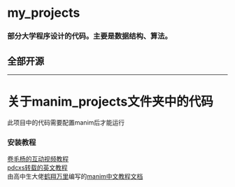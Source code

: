 # my_projects  
### 部分大学程序设计的代码。主要是数据结构、算法。

## 全部开源

***

# 关于manim_projects文件夹中的代码  
此项目中的代码需要配置manim后才能运行  
### 安装教程
[卷毛杨的互动视频教程](https://www.bilibili.com/video/BV1ap4y1C7NF)  
[pdcxs转载的英文教程](https://www.bilibili.com/video/BV1W4411Z7Zt)  
由高中生大佬[鹤翔万里](https://space.bilibili.com/171431343/video)编写的[manim中文教程文档](https://manim.wiki)  
